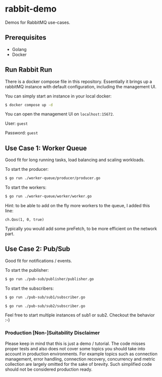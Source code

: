 # rabbit-demo
Demos for RabbitMQ use-cases.

## Prerequisites
- Golang
- Docker

## Run Rabbit Run
There is a docker compose file in this repository. Essentially it brings up a rabbitMQ instance with default configuration, including the management UI.

You can simply start an instance in your local docker:
```bash
$ docker compose up -d
```

You can open the management UI on `localhost:15672`.

User: `guest`

Password: `guest`

## Use Case 1: Worker Queue

Good fit for long running tasks, load balancing and scaling workloads.

To start the producer:
```bash
$ go run ./worker-queue/producer/producer.go
```

To start the workers:
```bash
$ go run ./worker-queue/worker/worker.go
```

Hint: to be able to add on the fly more workers to the queue, I added this line:

`ch.Qos(1, 0, true)`

Typically you would add some preFetch, to be more efficient on the network part.

## Use Case 2: Pub/Sub

Good fit for notifications / events.

To start the publisher:
```bash
$ go run ./pub-sub/publisher/publisher.go
```

To start the subscribers:
```bash
$ go run ./pub-sub/sub1/subscriber.go
```
```bash
$ go run ./pub-sub/sub2/subscriber.go
```

Feel free to start multiple instances of sub1 or sub2. Checkout the behavior :-)

### Production [Non-]Suitability Disclaimer
Please keep in mind that this is just a demo / tutorial. The code misses proper tests and also does not cover some topics you should take into account in production environments. For example topics such as connection management, error handling, connection recovery, concurrency and metric collection are largely omitted for the sake of brevity. Such simplified code should not be considered production ready.